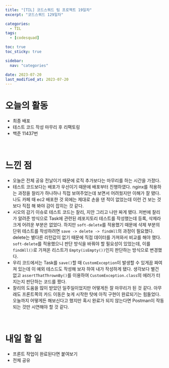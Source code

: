 ```yaml
---
title: "[TIL] 코드스쿼드 팀 프로젝트 19일차"
excerpt: "코드스쿼드 129일차"

categories:
  - TIL
tags:
  - [codesquad]

toc: true
toc_sticky: true

sidebar:
  nav: "categories"

date: 2023-07-20
last_modified_at: 2023-07-20
---
```


# 오늘의 활동

- 최종 배포
- 테스트 코드 작성 마무리 후 리팩토링
- 백준 11437번

<br>

# 느낀 점

- 오늘은 전체 공유 전날이기 때문에 로직 추가보다는 마무리를 하는 시간을 가졌다.
- 테스트 코드보다는 배포가 우선이기 때문에 배포부터 진행하였다. nginx를 적용하는 과정을 찰리가 하나하나 직접 보여주었는데 보면서 어려웠지만 이해가 잘 됐다. 나도 카페 때 ec2 배포한 것 외에는 제대로 손을 댄 적이 없었는데 이런 건 보는 것보다 직접 해 봐야 감이 잡히는 것 같다.
- 시오의 감기 이슈로 테스트 코드는 찰리, 지안 그리고 나만 짜게 됐다. 저번에 찰리가 알려준 방식으로 Task에 관련된 레포지토리 테스트를 작성했는데 등록, 삭제라 크게 어려운 부분은 없었다. 하지만 `soft-delete`를 적용했기 때문에 삭제 부분의 단위 테스트를 작성하려면 `save -> delete -> findAll`의 과정이 필요했다. delete는 별다른 리턴값이 없기 때문에 직접 데이터를 가져와서 비교를 해야 했다. `soft-delete`를 적용했으니 판단 방식을 바꿔야 할 필요성이 있었는데, 이를 `findAll()`로 가져온 리스트가 `Empty(isEmpty())`인지 판단하는 방식으로 변경했다.
- 우리 코드에서는 Task를 `save()`할 때 `CustomException`이 발생할 수 있게끔 짜여져 있는데 이 예외 테스드도 작성해 보자 하여 내가 작성하게 됐다. 생각보다 별건 없고 `assertThatThrownBy()`를 이용하여 `CustomException.class`의 에러가 터지는지 판단하는 코드를 짰다.
- 찰리의 도움을 많이 받았던 일주일이었지만 어떻게든 잘 마무리가 된 것 같다. 아무래도 프론트쪽의 카드 이동은 늦게 시작한 탓에 아직 구현이 완료되기는 힘들었다. 오늘까지 어떻게든 해보신다고 했지만 혹시 완료가 되지 않는다면 Postman이 작동되는 것만 시연해야 할 것 같다.

<br>

# 내일 할 일

- 프론트 작업이 완료된다면 붙여보기
- 전체 공유
